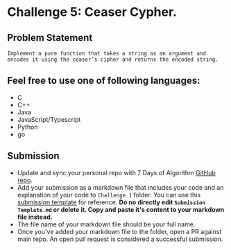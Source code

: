 # Challenge 5: Ceaser Cypher.
## Problem Statement 

    Implement a pure function that takes a string as an argument and encodes it using the ceaser’s cipher and returns the encoded string.

## Feel free to use one of following languages:
- C
- C++
- Java
- JavaScript/Typescript
- Python
- go

## Submission

- Update and sync your personal repo with 7 Days of Algorithm 
  [GitHub repo](https://github.com/nexussjcet/7DaysofAlgo).
- Add your submission as a markdown file that includes your code and 
  an explanation of your code to `Challenge 1` folder. You can use this
  [submission template](https://github.com/nexussjcet/7DaysofAlgo/blob/main/Submission%20Template.md)
  for reference. **Do no directly edit `Submission Template.md` or delete it. Copy and paste it's content to your markdown
  file instead.**
- The file name of your markdown file should be your full name.
- Once you've added your markdown file to the folder, open a PR against main
  repo. An open pull request is considered a successful submission.
